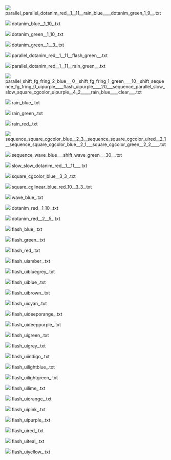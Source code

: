 ![](images/parallel_parallel_dotanim_red__1__11__rain_blue____dotanim_green_1_9__.avi.gif)
parallel_parallel_dotanim_red__1__11__rain_blue____dotanim_green_1_9__.txt



![](images/dotanim_blue__1_10_.avi.gif)
dotanim_blue__1_10_.txt



![](images/dotanim_green__1_10_.avi.gif)
dotanim_green__1_10_.txt

![](images/dotanim_green__1__3_.avi.gif)
dotanim_green__1__3_.txt



![](images/parallel_dotanim_red__1__11__flash_green__.avi.gif)
parallel_dotanim_red__1__11__flash_green__.txt

![](images/parallel_dotanim_red__1__11__rain_green__.avi.gif)
parallel_dotanim_red__1__11__rain_green__.txt



![](images/parallel_shift_fg_fring_2_blue___0__shift_fg_fring_1_green____10__shift_sequence_fg_fring_0_uipurple____flash_uipurple____20___sequence_parallel_slow_slow_square_cgcolor_uipurple__4_2_____rain_blue____clear___.avi.gif)
parallel_shift_fg_fring_2_blue___0__shift_fg_fring_1_green____10__shift_sequence_fg_fring_0_uipurple____flash_uipurple____20___sequence_parallel_slow_slow_square_cgcolor_uipurple__4_2_____rain_blue____clear___.txt

![](images/rain_blue_.avi.gif)
rain_blue_.txt

![](images/rain_green_.avi.gif)
rain_green_.txt

![](images/rain_red_.avi.gif)
rain_red_.txt

![](images/sequence_square_cgcolor_blue__2_3__sequence_square_cgcolor_uired__2_1__sequence_square_cgcolor_blue__2_1___square_cgcolor_green__2_2____.avi.gif)
sequence_square_cgcolor_blue__2_3__sequence_square_cgcolor_uired__2_1__sequence_square_cgcolor_blue__2_1___square_cgcolor_green__2_2____.txt

![](images/sequence_wave_blue___shift_wave_green___30__.avi.gif)
sequence_wave_blue___shift_wave_green___30__.txt

![](images/slow_slow_dotanim_red__1__11___.avi.gif)
slow_slow_dotanim_red__1__11___.txt

![](images/square_cgcolor_blue__3_3_.avi.gif)
square_cgcolor_blue__3_3_.txt

![](images/square_cglinear_blue_red_10__3_3_.avi.gif)
square_cglinear_blue_red_10__3_3_.txt

![](images/wave_blue_.avi.gif)
wave_blue_.txt



![](images/dotanim_red__1_10_.avi.gif)
dotanim_red__1_10_.txt

![](images/dotanim_red__2__5_.avi.gif)
dotanim_red__2__5_.txt

![](images/flash_blue_.avi.gif)
flash_blue_.txt

![](images/flash_green_.avi.gif)
flash_green_.txt

![](images/flash_red_.avi.gif)
flash_red_.txt

![](images/flash_uiamber_.avi.gif)
flash_uiamber_.txt

![](images/flash_uibluegrey_.avi.gif)
flash_uibluegrey_.txt

![](images/flash_uiblue_.avi.gif)
flash_uiblue_.txt

![](images/flash_uibrown_.avi.gif)
flash_uibrown_.txt

![](images/flash_uicyan_.avi.gif)
flash_uicyan_.txt

![](images/flash_uideeporange_.avi.gif)
flash_uideeporange_.txt

![](images/flash_uideeppurple_.avi.gif)
flash_uideeppurple_.txt

![](images/flash_uigreen_.avi.gif)
flash_uigreen_.txt

![](images/flash_uigrey_.avi.gif)
flash_uigrey_.txt

![](images/flash_uiindigo_.avi.gif)
flash_uiindigo_.txt

![](images/flash_uilightblue_.avi.gif)
flash_uilightblue_.txt

![](images/flash_uilightgreen_.avi.gif)
flash_uilightgreen_.txt

![](images/flash_uilime_.avi.gif)
flash_uilime_.txt

![](images/flash_uiorange_.avi.gif)
flash_uiorange_.txt

![](images/flash_uipink_.avi.gif)
flash_uipink_.txt

![](images/flash_uipurple_.avi.gif)
flash_uipurple_.txt

![](images/flash_uired_.avi.gif)
flash_uired_.txt

![](images/flash_uiteal_.avi.gif)
flash_uiteal_.txt

![](images/flash_uiyellow_.avi.gif)
flash_uiyellow_.txt

